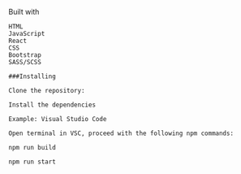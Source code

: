 Built with

    HTML
    JavaScript
    React
    CSS
    Bootstrap
    SASS/SCSS

    ###Installing

    Clone the repository:

    Install the dependencies

    Example: Visual Studio Code

    Open terminal in VSC, proceed with the following npm commands:

    npm run build

    npm run start










